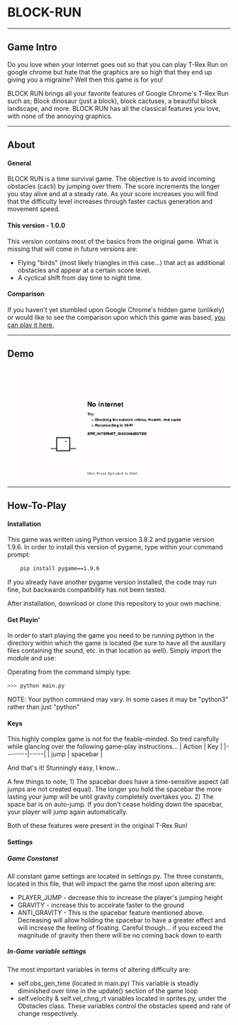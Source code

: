 # BLOCK-RUN
  ---
## Game Intro
 Do you love when your internet goes out so that you can play T-Rex Run on google chrome but hate that the graphics are so high that they end up giving you a migraine? Well then this game is for you! 
 
 BLOCK RUN brings all your favorite features of Google Chrome's T-Rex Run such as; Block dinosaur (just a block), block cactuses, a beautiful block landscape, and more. BLOCK RUN has all the classical features you love, with none of the annoying graphics.

---
## About
#### General
BLOCK RUN is a time survival game. The objective is to avoid incoming obstacles (cacti) by jumping over them. The score increments the longer you stay alive and at a steady rate. As your score increases you will find that the difficulty level increases through faster cactus generation and movement speed.

#### This version - 1.0.0
This version contains most of the basics from the original game. What is missing that will come in future versions are:
* Flying "birds" (most likely triangles in this case...) that act as additional obstacles and appear at a certain score level.
* A cyclical shift from day time to night time.

#### Comparison
If you haven't yet stumbled upon Google Chrome's hidden game (unlikely) or would like to see the comparison upon which this game was based, [you can play it here.](http://www.trex-game.skipser.com/)

---
## Demo
![photo](screenshots/block-run.gif)

---
## How-To-Play
#### Installation
This game was written using Python version 3.8.2 and pygame version 1.9.6. In order to install this version of pygame, type within your command prompt:
```bash
    pip install pygame==1.9.6
```
If you already have another pygame version installed, the code may run fine, but backwards compatibility has not been tested. 

After installation, download or clone this repository to your own machine.

#### Get Playin'
In order to start playing the game you need to be running python in the directory within which the game is located (be sure to have all the auxillary files containing the sound, etc. in that location as well). Simply import the module and use:

Operating from the command simply type:
```python
>>> python main.py
```
NOTE: Your python command may vary. In some cases it may be "python3" rather than just "python"

#### Keys
This highly complex game is not for the feable-minded. So tred carefully while glancing over the following game-play instructions...
| Action | Key |
|--------|-----|
| jump | spacebar |

And that's it! Stunningly easy, I know...

A few things to note; 1) The spacebar does have a time-sensitive aspect (all jumps are not created equal). The longer you hold the spacebar the more lasting your jump will be until gravity completely overtakes you. 2) The space bar is on auto-jump. If you don't cease holding down the spacebar, your player will jump again automatically. 

Both of these features were present in the original T-Rex Run!

#### Settings
##### Game Constanst
All constant game settings are located in settings.py. The three constants, located in this file, that will impact the game the most upon altering are:
* PLAYER_JUMP - decrease this to increase the player's jumping height
* GRAVITY - increase this to accelrate faster to the ground
* ANTI_GRAVITY - This is the spacebar feature mentioned above. Decreasing will allow holding the spacebar to have a greater effect and will increase the feeling of floating. Careful though... if you exceed the magnitude of gravity then there will be no coming back down to earth
##### In-Game variable settings
The most important variables in terms of altering difficulty are:
* self.obs_gen_time (located in main.py) This variable is steadly diminished over time in the update() section of the game loop
* self.velocity & self.vel_chng_rt variables located in sprites.py, under the Obstacles class. These variables control the obstacles speed and rate of change respectively. 

